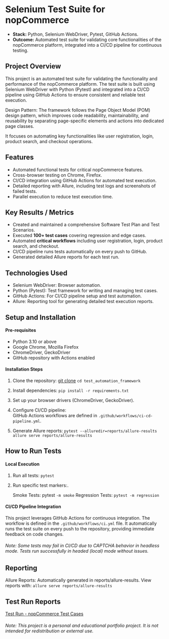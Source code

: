 # Selenium Test Suite for nopCommerce

* **Stack:** Python, Selenium WebDriver, Pytest, GitHub Actions.
* **Outcome:** Automated test suite for validating core functionalities of the nopCommerce platform, integrated into a CI/CD pipeline for continuous testing.

## Project Overview

This project is an automated test suite for validating the functionality and performance of the nopCommerce platform.
The test suite is built using Selenium WebDriver with Python (Pytest) and integrated into a CI/CD pipeline using GitHub Actions to ensure consistent and reliable test execution.

Design Pattern: The framework follows the Page Object Model (POM) design pattern, which improves code readability, maintainability, and reusability by separating page-specific elements and actions into dedicated page classes.

It focuses on automating key functionalities like user registration, login, product search, and checkout operations.

## Features

* Automated functional tests for critical nopCommerce features.
* Cross-browser testing on Chrome, Firefox.
* CI/CD integration using GitHub Actions for automated test execution.
* Detailed reporting with Allure, including test logs and screenshots of failed tests.
* Parallel execution to reduce test execution time.

## Key Results / Metrics

* Created and maintained a comprehensive Software Test Plan and Test Scenarios.  
* Executed **100+ test cases** covering regression and edge cases.  
* Automated **critical workflows** including user registration, login, product search, and checkout.  
* CI/CD pipeline runs tests automatically on every push to GitHub.  
* Generated detailed Allure reports for each test run.


## Technologies Used

* Selenium WebDriver: Browser automation.
* Python (Pytest): Test framework for writing and managing test cases.
* GitHub Actions: For CI/CD pipeline setup and test automation.
* Allure: Reporting tool for generating detailed test execution reports.


## Setup and Installation

#### Pre-requisites
* Python 3.10 or above  
* Google Chrome, Mozilla Firefox  
* ChromeDriver, GeckoDriver  
* GitHub repository with Actions enabled

#### Installation Steps

1. Clone the repository:
 [git clone](https://github.com/Inbar-kr/nopcommerce-test-framework.git)
`cd test_automation_framework`

2. Install dependencies:
`pip install -r requirements.txt`
3. Set up your browser drivers (ChromeDriver, GeckoDriver).
4. Configure CI/CD pipeline:  
   GitHub Actions workflows are defined in `.github/workflows/ci-cd-pipeline.yml`.
5. Generate Allure reports:
`pytest --alluredir=reports/allure-results`
`allure serve reports/allure-results`

## How to Run Tests

#### Local Execution

1. Run all tests:
`pytest`
2. Run specific test markers:.

    Smoke Tests: pytest `-m smoke`
    Regression Tests: `pytest -m regression`

#### CI/CD Pipeline Integration
This project leverages GitHub Actions for continuous integration. The workflow is defined in the `.github/workflows/ci.yml` file. It automatically runs the test suite on every push to the repository, providing immediate feedback on code changes.
    
###### Note: Some tests may fail in CI/CD due to CAPTCHA behavior in headless mode. Tests run successfully in headed (local) mode without issues.

## Reporting
Allure Reports: Automatically generated in reports/allure-results. View reports with:
`allure serve reports/allure-results`

## Test Run Reports
[Test Run - nopCommerce Test Cases](https://test-management.browserstack.com/projects/343197/test-runs/TR-18/folder?public_token=d3acf8723cba94ec765133ef08ccf16525325a241765186336d8223f93bc8b9f824ae33314db19d0e79caa1f5a6bb085c10eabc63c83079f9390e7eb56e45f65&public_token_id=5063)

###### Note: This project is a personal and educational portfolio project. It is not intended for redistribution or external use.